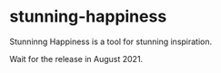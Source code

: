 # stunning-happiness

Stunninng Happiness is a tool for stunning inspiration.

Wait for the release in August 2021.

